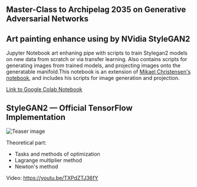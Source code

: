 ## Master-Class to Archipelag 2035 on Generative Adversarial Networks

## Art painting enhance using by NVidia StyleGAN2
Jupyter Notebook art enhaning pipe with scripts to train Stylegan2 models on new data from scratch or via transfer learning. Also contains scripts for generating images from trained models, and projecting images onto the generatable manifold.This notebook is an extension of [Mikael Christensen's notebook](https://colab.research.google.com/drive/1ShgW6wohEFQtqs_znMna3dzrcVoABKIH#scrollTo=4_s8h-ilzHQc), and includes his scripts for image generation and projection.

[Link to Google Colab Notebook](https://colab.research.google.com/drive/1n1MF26_UuySphQ3oZptVycigrZBTbMjK)

## StyleGAN2 &mdash; Official TensorFlow Implementation

![Teaser image](./docs/stylegan2-teaser-1024x256.png)

Theoretical part:
- Tasks and methods of optimization
- Lagrange multiplier method
- Newton's method

Video: https://youtu.be/TXPdZTJ36fY<br>
